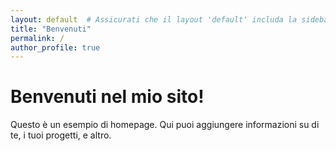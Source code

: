 ```yaml
---
layout: default  # Assicurati che il layout 'default' includa la sidebar
title: "Benvenuti"
permalink: /
author_profile: true
---
```


<div class="homepage-content">
  <h1>Benvenuti nel mio sito!</h1>
  <p>Questo è un esempio di homepage. Qui puoi aggiungere informazioni su di te, i tuoi progetti, e altro.</p>
</div>
